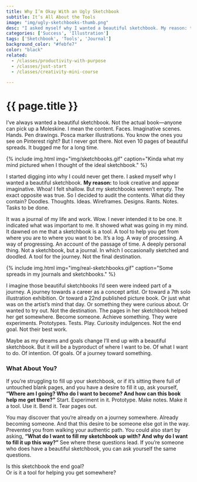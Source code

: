 ```yaml
---
title: Why I’m Okay With an Ugly Sketchbook
subtitle: It’s All About the Tools
image: "img/ugly-sketchbooks-thumb.png"
desc: "I asked myself why I wanted a beautiful sketchbook. My reason: to look creative and appear imaginative. Whoa! I felt shallow. But my sketchbooks weren’t empty. The exact opposite was true."
categories: ['Success', 'Illustration']
tags: ['Sketchbook', 'Tools', 'Journal']
background_color: "#febfe7"
color: "black"
related:
  - /classes/productivity-with-purpose
  - /classes/just-start
  - /classes/creativity-mini-course
  
---
```

# {{ page.title }}

I’ve always wanted a beautiful sketchbook. Not the actual book—anyone can pick up a Moleskine. I mean the content. Faces. Imaginative scenes. Hands. Pen drawings. Posca marker illustrations. You know the ones you see on Pinterest right? But I never got there. Not even 10 pages of beautiful spreads. It bugged me for a long time.

{% include img.html img="img/sketchbooks.gif" caption="Kinda what my mind pictured when I thought of the ideal sketchbook." %}

I started digging into why I could never get there. I asked myself why I wanted a beautiful sketchbook. **My reason:** to look creative and appear imaginative. Whoa! I felt shallow. But my sketchbooks weren’t empty. The exact opposite was true. So I decided to audit the contents. What did they contain? Doodles. Thoughts. Ideas. Wireframes. Designs. Rants. Notes. Tasks to be done.

It was a journal of my life and work. Wow. I never intended it to be one. It indicated what was important to me. It showed what was going in my mind. It dawned on me that a sketchbook is a tool. A tool to help you get from where you are to where you want to be. It’s a log. A way of processing. A way of progressing. An account of the passage of time. A deeply personal thing. Not a sketchbook, but a journal. In which I occasionally sketched and doodled. A tool for the journey. Not the final destination.

{% include img.html img="img/real-sketchbooks.gif" caption="Some spreads in my journals and sketchbooks." %}

I imagine those beautiful sketchbooks I’d seen were indeed part of a journey. A journey towards a career as a concept artist. Or toward a 7th solo illustration exhibition. Or toward a 22nd published picture book. Or just what was on the artist’s mind that day. Or something they were curious about. Or wanted to try out. Not the destination. The pages in her sketchbook helped her get somewhere. Become someone. Achieve something. They were experiments. Prototypes. Tests. Play. Curiosity indulgences. Not the end goal. Not their best work.

Maybe as my dreams and goals change I’ll end up with a beautiful sketchbook. But it will be a byproduct of where I want to be. Of what I want to do. Of intention. Of goals. Of a journey toward something.

### What About You?
If you’re struggling to fill up your sketchbook, or if it’s sitting there full of untouched blank pages, and you have a desire to fill it up, ask yourself, **“Where am I going? Who do I want to become? And how can this book help me get there?”** Start. Experiment in it. Prototype. Make notes. Make it a tool. Use it. Bend it. Tear pages out. 

You may discover that you‘re already on a journey somewhere. Already becoming someone. And that this desire to be someone else got in the way. Prevented you from walking your authentic path. You could also start by asking, **“What do I want to fill my sketchbook up with? And why do I want to fill it up this way?”** See where these questions lead. If you’re someone who does have a beautiful sketchbook, you can ask yourself the same questions.

Is this sketchbook the end goal?  
Or is it a tool for helping you get somewhere?